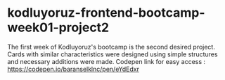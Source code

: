 # kodluyoruz-frontend-bootcamp-week01-project2
 The first week of Kodluyoruz's bootcamp is the second desired project. Cards with similar characteristics were designed using simple structures and necessary additions were made.
 Codepen link for easy access : https://codepen.io/baranselklnc/pen/eYdEdxr

